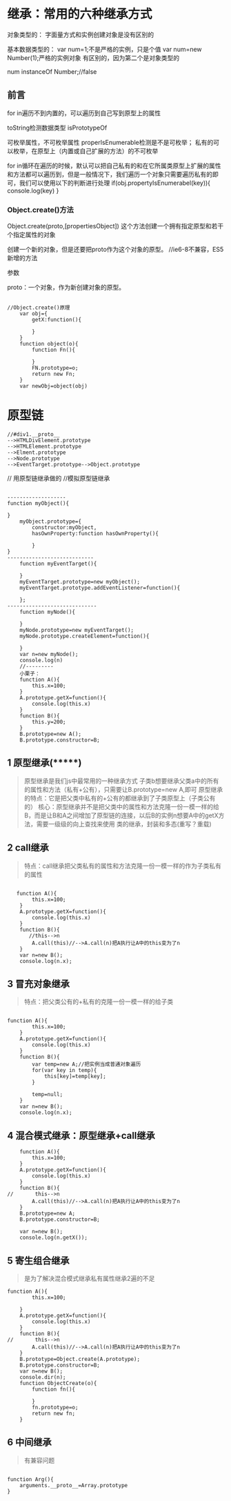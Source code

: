 
# 继承：常用的六种继承方式

对象类型的：
字面量方式和实例创建对象是没有区别的

基本数据类型的：
var num=1;不是严格的实例，只是个值
var num=new Number(1);严格的实例对象
有区别的，因为第二个是对象类型的

num instanceOf Number;//false


## 前言 

for in遍历不到内置的，可以遍历到自己写到原型上的属性

toString检测数据类型
isPrototypeOf

可枚举属性，不可枚举属性
properIsEnumerable检测是不是可枚举；
私有的可以枚举，在原型上（内置或自己扩展的方法）的不可枚举

for in循环在遍历的时候，默认可以把自己私有的和在它所属类原型上扩展的属性和方法都可以遍历到，但是一般情况下，我们遍历一个对象只需要遍历私有的即可，我们可以使用以下的判断进行处理
if(obj.propertyIsEnumerabel(key)){
    console.log(key)
}

### Object.create()方法

Object.create(proto,[propertiesObject])
这个方法创建一个拥有指定原型和若干个指定属性的对象

创建一个新的对象，但是还要把proto作为这个对象的原型。
//ie6-8不兼容，ES5新增的方法

参数

proto：一个对象，作为新创建对象的原型。
```

//Object.create()原理
    var obj={
        getX:function(){
            
        }
    }
    function object(o){
        function Fn(){
            
        }
        FN.prototype=o;
        return new Fn;
    }
    var newObj=object(obj)
```
# 原型链
```
//#div1.__proto__
-->HTMLDivElement.prototype
-->HTMLElement.prototype 
-->Elment.prototype
-->Node.prototype
-->EventTarget.prototype-->Object.prototype
```
//    用原型链继承做的
    //模拟原型链继承
```

-------------------
function myObject(){

}
    myObject.prototype={
        constructor:myObject,
        hasOwnProperty:function hasOwnProperty(){

        }
}
----------------------------
    function myEventTarget(){

    }
    myEventTarget.prototype=new myObject();
    myEventTarget.prototype.addEventListener=function(){

    };
-----------------------------
    function myNode(){

    }
    myNode.prototype=new myEventTarget();
    myNode.prototype.createElement=function(){

    }
    var n=new myNode();
    console.log(n)
    //---------
    小栗子：
    function A(){
        this.x=100;
    }
    A.prototype.getX=function(){
        console.log(this.x)
    }
    function B(){
        this.y=200;
    }
    B.prototype=new A();
    B.prototype.constructor=B;
```

## 1 原型继承(\*\*\*\*\*)

> 原型继承是我们js中最常用的一种继承方式
> 子类b想要继承父类a中的所有的属性和方法（私有+公有），只需要让B.prototype=new A,即可
> 原型继承的特点：它是把父类中私有的+公有的都继承到了子类原型上（子类公有的）
> 核心：原型继承并不是把父类中的属性和方法克隆一份一模一样的给B，而是让B和A之间增加了原型链的连接，以后B的实例n想要A中的getX方法，需要一级级的向上查找来使用
 > 类的继承，封装和多态(重写？重载)

## 2 call继承

> 特点：call继承把父类私有的属性和方法克隆一份一模一样的作为子类私有的属性

```

   function A(){
        this.x=100;
    }
    A.prototype.getX=function(){
        console.log(this.x)
    }
    function B(){
       //this-->n
        A.call(this)//-->A.call(n)把A执行让A中的this变为了n
    }
    var n=new B();
    console.log(n.x);
```

## 3 冒充对象继承
> 特点：把父类公有的+私有的克隆一份一模一样的给子类

```

function A(){
        this.x=100;
    }
    A.prototype.getX=function(){
        console.log(this.x)
    }
    function B(){
        var temp=new A;//把实例当成普通对象遍历
        for(var key in temp){
            this[key]=temp[key];
        }

        temp=null;
    }
    var n=new B();
    console.log(n.x);
```

## 4 混合模式继承：原型继承+call继承

```
    function A(){
        this.x=100;
    }
    A.prototype.getX=function(){
        console.log(this.x)
    }
    function B(){
//       this-->n
        A.call(this)//-->A.call(n)把A执行让A中的this变为了n
    }
    B.prototype=new A;
    B.prototype.constructor=B;

    var n=new B();
    console.log(n.getX());
```
## 5 寄生组合继承
> 是为了解决混合模式继承私有属性继承2遍的不足

```
function A(){
        this.x=100;

    }
    A.prototype.getX=function(){
        console.log(this.x)
    }
    function B(){
//       this-->n
        A.call(this)//-->A.call(n)把A执行让A中的this变为了n
    }
    B.prototype=Object.create(A.prototype);
    B.prototype.constructor=B;
    var n=new B();
    console.dir(n);
    function ObjectCreate(o){
        function fn(){

        }
        fn.prototype=o;
        return new fn;
    }
```

## 6 中间继承
> 有兼容问题

```

function Arg(){
    arguments.__proto__=Array.prototype
}
    
```